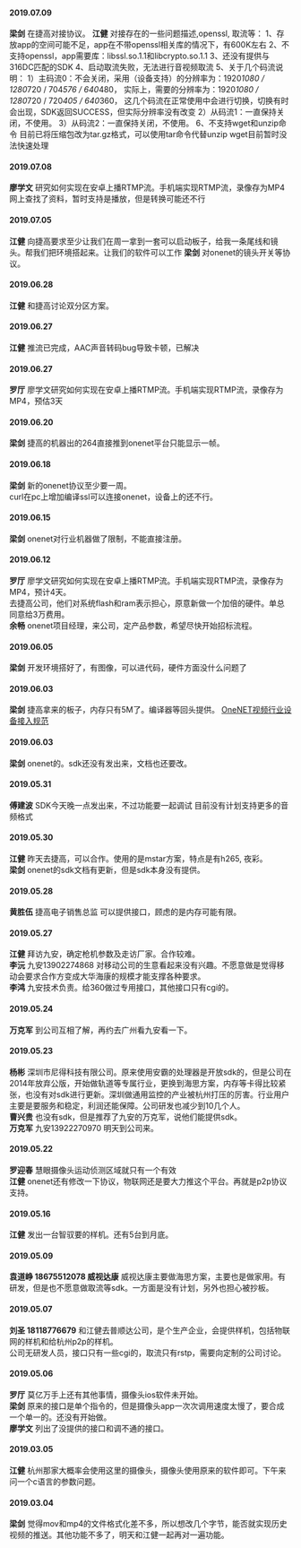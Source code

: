 
#### 2019.07.09
**梁剑**  在捷高对接协议。
**江健**  对接存在的一些问题描述,openssl, 取流等：<hide>
1、存放app的空间可能不足，app在不带openssl相关库的情况下，有600K左右
2、不支持openssl，app需要库：libssl.so.1.1和libcrypto.so.1.1
3、还没有提供与316DC匹配的SDK
4、启动取流失败，无法进行音视频取流
5、关于几个码流说明：
1）主码流0：不会关闭，采用（设备支持）的分辨率为：1920*1080 / 1280*720 / 704*576 / 640*480，
实际上，需要的分辨率为：1920*1080 / 1280*720 / 720*405 / 640*360，
这几个码流在正常使用中会进行切换，切换有时会出现，SDK返回SUCCESS，但实际分辨率没有改变
2）从码流1：一直保持关闭，不使用。
3）从码流2：一直保持关闭，不使用。
6、不支持wget和unzip命令
目前已将压缩包改为tar.gz格式，可以使用tar命令代替unzip
wget目前暂时没法快速处理
</hide>
#### 2019.07.08
**廖学文**  研究如何实现在安卓上播RTMP流。手机端实现RTMP流，录像存为MP4	网上查找了资料，暂时支持是播放，但是转换可能还不行
#### 2019.07.05
**江健**  向捷高要求至少让我们在周一拿到一套可以启动板子，给我一条尾线和镜头。帮我们把环境搭起来。让我们的软件可以工作
**梁剑**  对onenet的镜头开关等协议。
#### 2019.06.28
**江健**  和捷高讨论双分区方案。
#### 2019.06.27
**江健**  推流已完成，AAC声音转码bug导致卡顿，已解决
#### 2019.06.27
**罗厅**  廖学文研究如何实现在安卓上播RTMP流。手机端实现RTMP流，录像存为MP4，预估3天
#### 2019.06.20
**梁剑**  捷高的机器出的264直接推到onenet平台只能显示一帧。
#### 2019.06.18
**梁剑**  新的onenet协议至少要一周。  
curl在pc上增加编译ssl可以连接onenet，设备上的还不行。
#### 2019.06.15
**梁剑**  onenet对行业机器做了限制，不能直接注册。
#### 2019.06.12
**罗厅**  廖学文研究如何实现在安卓上播RTMP流。手机端实现RTMP流，录像存为MP4，预计4天。  
去捷高公司，他们对系统flash和ram表示担心，原意新做一个加倍的硬件。单总同意给3万费用。  
**余畅**  onenet项目经理，来公司，定产品参数，希望尽快开始招标流程。
#### 2019.06.05
**梁剑** 开发环境搭好了，有图像，可以进代码，硬件方面没什么问题了
#### 2019.06.03
**梁剑**  捷高拿来的板子，内存只有5M了。编译器等回头提供。
[OneNET视频行业设备接入规范](http://192.168.19.199:8000/ipcameral/OneNET%E8%A7%86%E9%A2%91%E8%A1%8C%E4%B8%9A%E8%AE%BE%E5%A4%87%E6%8E%A5%E5%85%A5%E8%A7%84%E8%8C%83.docx)
#### 2019.06.03
**梁剑**  onenet的。sdk还没有发出来，文档也还要改。
#### 2019.05.31
**傅建波** SDK今天晚一点发出来，不过功能要一起调试
目前没有计划支持更多的音频格式
#### 2019.05.30
**江健**  昨天去捷高，可以合作。使用的是mstar方案，特点是有h265, 夜彩。  
**梁剑**  onenet的sdk文档有更新，但是sdk本身没有提供。
#### 2019.05.28
**黄胜伍**  捷高电子销售总监 可以提供接口，顾虑的是内存可能有限。
#### 2019.05.27
**江健**  拜访九安，确定枪机参数及走访厂家。合作较难。  
**李沅**  九安13902274868 对移动公司的生意看起来没有兴趣。不愿意做是觉得移动会要求合作方变成大华海康的规模才能支撑各种要求。  
**李鸿**  九安技术负责。给360做过专用接口，其他接口只有cgi的。
#### 2019.05.24
**万克军**  到公司互相了解，再约去广州看九安看一下。
#### 2019.05.23
**杨彬** 深圳市尼得科技有限公司。原来使用安霸的处理器是开放sdk的，但是公司在2014年放弃公版，开始做轨道等专属行业，更换到海思方案，内存等卡得比较紧张，也没有对sdk进行更新。深圳做通用监控的产业被杭州打压的厉害。行业用户主要是要服务和稳定，利润还能保障。公司研发也减少到10几个人。  
**曹兴贵**  也没有sdk，但是推荐了九安的万克军，说他们能提供sdk。  
**万克军**  九安13922270970 明天到公司来。
#### 2019.05.22
**罗迎春**  慧眼摄像头运动侦测区域就只有一个有效  
**江健** onenet还有修改一下协议，物联网还是要大力推这个平台。再就是p2p协议支持。
#### 2019.05.16
**江健** 发出一台智驭要的样机。还有5台到月底。
#### 2019.05.09
**袁道峥 18675512078 威视达康** 威视达康主要做海思方案，主要也是做家用。有研发，但是也不愿意做取流等sdk。一方面是没有计划，另外也担心被抄板。
#### 2019.05.07
**刘圣 18118776679**  和江健去普顺达公司，是个生产企业，会提供样机，包括物联网的样机和给杭州p2p的样机。  
公司无研发人员，接口只有一些cgi的，取流只有rstp，需要向定制的公司讨论。
#### 2019.05.06
**罗厅**  莫亿万手上还有其他事情，摄像头ios软件未开始。  
**梁剑**  原来的接口是单个指令的，但是摄像头app一次次调用速度太慢了，要合成一个单一的。还没有开始做。  
**廖学文**  列出了没提供的接口和调不通的接口。  
#### 2019.03.05
**江健**  杭州那家大概率会使用这里的摄像头，摄像头使用原来的软件即可。下午来问一个c语言的参数问题。
#### 2019.03.04
**梁剑**  觉得mov和mp4的文件格式化差不多，所以想改几个字节，能否就实现历史视频的推送。其他功能不多了，明天和江健一起再对一遍功能。

